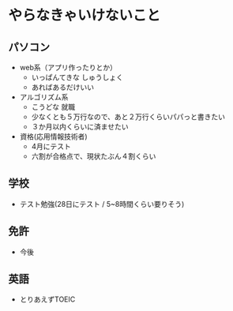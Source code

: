 # やらなきゃいけないこと
## パソコン
- web系（アプリ作ったりとか）
  - いっぱんてきな しゅうしょく
  - あればあるだけいい
- アルゴリズム系
  - こうどな 就職
  - 少なくとも５万行なので、あと２万行くらいパパっと書きたい
  - ３か月以内くらいに済ませたい 
- 資格(応用情報技術者)
  - 4月にテスト
  - 六割が合格点で、現状たぶん４割くらい
## 学校
- テスト勉強(28日にテスト / 5~8時間くらい要りそう)
## 免許
- 今後
## 英語
- とりあえずTOEIC